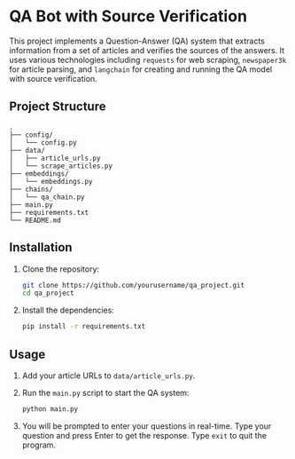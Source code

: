 # QA Bot with Source Verification

This project implements a Question-Answer (QA) system that extracts information from a set of articles and verifies the sources of the answers. It uses various technologies including `requests` for web scraping, `newspaper3k` for article parsing, and `langchain` for creating and running the QA model with source verification.

## Project Structure

```plaintext
.
├── config/
│   └── config.py
├── data/
│   ├── article_urls.py
│   └── scrape_articles.py
├── embeddings/
│   └── embeddings.py
├── chains/
│   └── qa_chain.py
├── main.py
├── requirements.txt
└── README.md
```

## Installation

1. Clone the repository:
    ```bash
    git clone https://github.com/yourusername/qa_project.git
    cd qa_project
    ```

2. Install the dependencies:
    ```bash
    pip install -r requirements.txt
    ```
## Usage

1. Add your article URLs to `data/article_urls.py`.

2. Run the `main.py` script to start the QA system:
    ```bash
    python main.py
    ```

3. You will be prompted to enter your questions in real-time. Type your question and press Enter to get the response. Type `exit` to quit the program.
